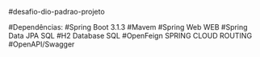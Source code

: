 #desafio-dio-padrao-projeto

#Dependências:
#Spring Boot 3.1.3
#Mavem
#Spring Web WEB
#Spring Data JPA SQL
#H2 Database SQL
#OpenFeign SPRING CLOUD ROUTING
#OpenAPI/Swagger 

